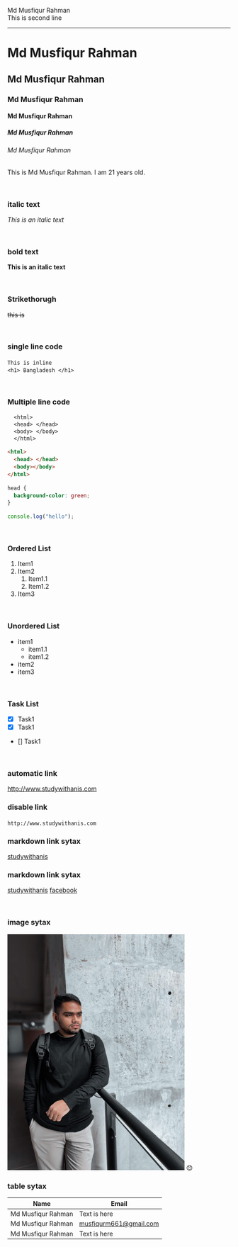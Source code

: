 <!--markdown tutorial-->

Md Musfiqur Rahman<br/>
This is second line

---

# Md Musfiqur Rahman

## Md Musfiqur Rahman

### Md Musfiqur Rahman

#### Md Musfiqur Rahman

##### Md Musfiqur Rahman

###### Md Musfiqur Rahman

<p>This is Md Musfiqur Rahman. I am 21 years old.</p>

<br/>

### italic text

_This is an italic text_

<br/>

### bold text

**This is an italic text**

<br/>

### Strikethorugh

~~this is~~

<br/>

### single line code

`This is inline`  
`<h1> Bangladesh </h1>`

<br/>

### Multiple line code

```
  <html>
  <head> </head>
  <body> </body>
  </html>
```

```html
<html>
  <head> </head>
  <body></body>
</html>
```

```css
head {
  background-color: green;
}
```

```javascript
console.log("hello");
```

<br/>

### Ordered List

1. Item1
2. Item2
   1. Item1.1
   2. Item1.2
3. Item3

<br/>

### Unordered List

- item1
  - item1.1
  - item1.2
- item2
- item3

<br/>

### Task List

- [x] Task1
- [x] Task1
- [] Task1

<br/>

### automatic link

http://www.studywithanis.com

### disable link

`http://www.studywithanis.com`

### markdown link sytax

[studywithanis](http://www.studywithanis.com)

### markdown link sytax

[studywithanis][websitelink]
[facebook][facebooklink]

<br/>

### image sytax

<!-- ![profile](./images/me.jpg) -->
<img src="./images/musfiq.jpg" width="400" title="profile image"/>
😊

<br/>

### table sytax

| Name         | Email                  |
| ------------ | ---------------------- |
| Md Musfiqur Rahman | Text is here           |
| Md Musfiqur Rahman | musfiqurm661@gmail.com |
| Md Musfiqur Rahman | Text is here           |

<!-- all link is here -->

[websitelink]: http://www.studywithanis.com
[facebooklink]: https://www.facebook.com/studywithanis

